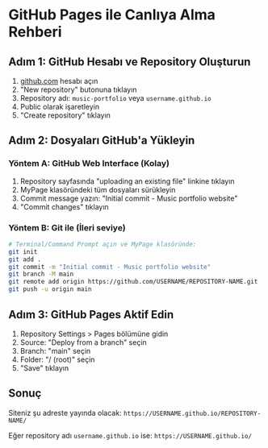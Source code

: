 # GitHub Pages ile Canlıya Alma Rehberi

## Adım 1: GitHub Hesabı ve Repository Oluşturun

1. [github.com](https://github.com) hesabı açın
2. "New repository" butonuna tıklayın
3. Repository adı: `music-portfolio` veya `username.github.io`
4. Public olarak işaretleyin
5. "Create repository" tıklayın

## Adım 2: Dosyaları GitHub'a Yükleyin

### Yöntem A: GitHub Web Interface (Kolay)
1. Repository sayfasında "uploading an existing file" linkine tıklayın
2. MyPage klasöründeki tüm dosyaları sürükleyin
3. Commit message yazın: "Initial commit - Music portfolio website"
4. "Commit changes" tıklayın

### Yöntem B: Git ile (İleri seviye)
```bash
# Terminal/Command Prompt açın ve MyPage klasöründe:
git init
git add .
git commit -m "Initial commit - Music portfolio website"
git branch -M main
git remote add origin https://github.com/USERNAME/REPOSITORY-NAME.git
git push -u origin main
```

## Adım 3: GitHub Pages Aktif Edin

1. Repository Settings > Pages bölümüne gidin
2. Source: "Deploy from a branch" seçin
3. Branch: "main" seçin
4. Folder: "/ (root)" seçin
5. "Save" tıklayın

## Sonuç
Siteniz şu adreste yayında olacak:
`https://USERNAME.github.io/REPOSITORY-NAME/`

Eğer repository adı `username.github.io` ise:
`https://USERNAME.github.io/`
